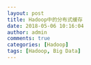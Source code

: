 ```yaml
---
layout: post
title: Hadoop中的分布式缓存
date: 2018-05-06 10:16:04
author: admin
comments: true
categories: [Hadoop]
tags: [Hadoop, Big Data]
---
```




<!-- more -->
